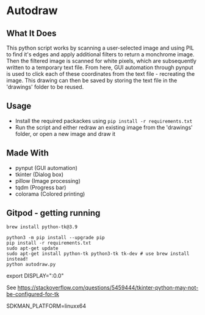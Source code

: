 # Autodraw

## What It Does
This python script works by scanning a user-selected image and using PIL to find it's edges and apply additional filters to return a monchrome image. Then the filtered image is scanned for white pixels, which are subsequently written to a temporary text file. From here, GUI automation through pynput is used to click each of these coordinates from the text file - recreating the image. This drawing can then be saved by storing the text file in the 'drawings' folder to be reused.

## Usage

- Install the required packackes using `pip install -r requirements.txt`
- Run the script and either redraw an existing image from the 'drawings' folder, or open a new image and draw it

## Made With

- pynput (GUI automation)
- tkinter (Dialog box)
- pillow (Image processing)
- tqdm  (Progress bar)
- colorama (Colored printing)


## Gitpod - getting running

`brew install python-tk@3.9`

```
python3 -m pip install --upgrade pip
pip install -r requirements.txt
sudo apt-get update
sudo apt-get install python-tk python3-tk tk-dev # use brew install instead!
python autodraw.py 
```

export DISPLAY=":0.0"

See https://stackoverflow.com/questions/5459444/tkinter-python-may-not-be-configured-for-tk

SDKMAN_PLATFORM=linuxx64
